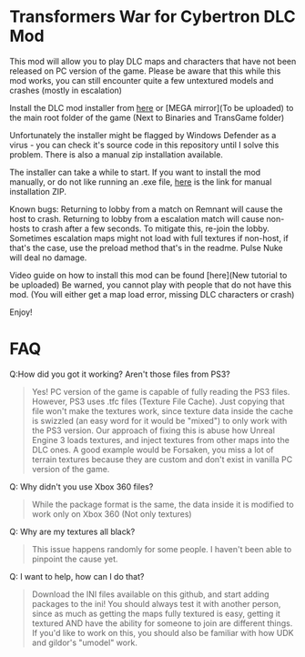 # Transformers War for Cybertron DLC Mod
This mod will allow you to play DLC maps and characters that have not been released on PC version of the game.
Please be aware that this while this mod works, you can still encounter quite a few untextured models and crashes (mostly in escalation)


Install the DLC mod installer from [here](https://drive.google.com/file/d/1g1qXJ80XpF6YpDmhVXeqbolJJIksSb7b/view?usp=share_link) or [MEGA mirror](To be uploaded) to the main root folder of the game (Next to Binaries and TransGame folder)

Unfortunately the installer might be flagged by Windows Defender as a virus - you can check it's source code in this repository until I solve this problem. There is also a manual zip installation available.

The installer can take a while to start. If you want to install the mod manually, or do not like running an .exe file, [here](https://drive.google.com/file/d/1fpymh_cKjv_bZzWoDo6yYPz5r98yFMVM/view?usp=share_link) is the link for manual installation ZIP.

Known bugs:
Returning to lobby from a match on Remnant will cause the host to crash.
Returning to lobby from a escalation match will cause non-hosts to crash after a few seconds. To mitigate this, re-join the lobby.
Sometimes escalation maps might not load with full textures if non-host, if that's the case, use the preload method that's in the readme.
Pulse Nuke will deal no damage.

Video guide on how to install this mod can be found [here](New tutorial to be uploaded)
Be warned, you cannot play with people that do not have this mod. (You will either get a map load error, missing DLC characters or crash)

Enjoy!

#  FAQ

Q:How did you got it working? Aren't those files from PS3?
> Yes! PC version of the game is capable of fully reading the PS3 files. However, PS3 uses .tfc files (Texture File Cache). Just copying that file won't make the textures work, since texture data inside the cache is swizzled (an easy word for it would be "mixed") to only work with the PS3 version.
Our approach of fixing this is abuse how Unreal Engine 3 loads textures, and inject textures from other maps into the DLC ones. A good example would be Forsaken, you miss a lot of terrain textures because they are custom and don't exist in vanilla PC version of the game.

Q: Why didn't you use Xbox 360 files?
> While the package format is the same, the data inside it is modified to work only on Xbox 360 (Not only textures)

Q: Why are my textures all black?
> This issue happens randomly for some people. I haven't been able to pinpoint the cause yet.

Q: I want to help, how can I do that?
> Download the INI files available on this github, and start adding packages to the ini! You should always test it with another person, since as much as getting the maps fully textured is easy, getting it textured AND have the ability for someone to join are different things. If you'd like to work on this, you should also be familiar with how UDK and gildor's "umodel" work.
